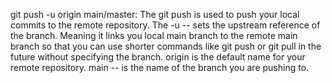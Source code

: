 git push -u origin main/master:
The git push is used to push your local commits to the remote repository.
The -u -- sets the upstream reference of the branch. Meaning it links you local main branch to the remote main branch
so that you can use shorter commands like git push or git pull in the future without specifying the branch.
origin is the default name for your remote repository.
main -- is the name of the branch you are pushing to.
